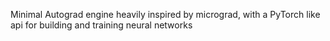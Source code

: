 Minimal Autograd engine heavily inspired by micrograd, with a PyTorch like api for building and training neural networks
